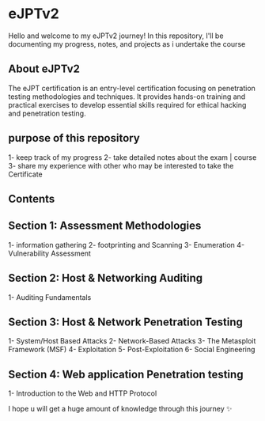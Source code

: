 # eJPTv2
Hello and welcome to my eJPTv2 journey! In this repository, I'll be documenting my progress, notes, and projects as i undertake the course

About eJPTv2
---------------

The eJPT certification is an entry-level certification focusing on penetration testing methodologies and techniques. It provides hands-on training and practical exercises to develop essential skills required for ethical hacking and penetration testing.

purpose of this repository
-----------------
1- keep track of my progress
2- take detailed notes about the exam | course
3- share my experience with other who may be interested to take the Certificate


Contents
------------------
Section 1: Assessment Methodologies
- 
1- information gathering
2- footprinting and Scanning
3- Enumeration
4- Vulnerability Assessment

Section 2: Host & Networking Auditing
-
1- Auditing Fundamentals 

Section 3: Host & Network Penetration Testing
-
1- System/Host Based Attacks
2- Network-Based Attacks
3- The Metasploit Framework (MSF)
4- Exploitation
5- Post-Exploitation
6- Social Engineering

Section 4: Web application Penetration testing
-
1- Introduction to the Web and HTTP Protocol

I hope u will get a huge amount of knowledge through this journey ✨
